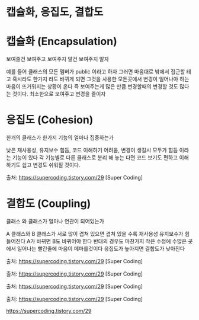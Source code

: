 


# 캡슐화, 응집도, 결합도


# 캡슐화 (Encapsulation)

보여줄건 보여주고 보여주지 말건 보여주지 말자

예를 들어 클래스의 모든 멤버가 public 이라고 하자 그러면 마음대로 밖에서 접근할 테고 혹시라도 한가지 라도 바뀌게 되면 그것을 사용한 모든곳에서 변경이 일어나야 하는 마음이 뜨거워지는 상황이 온다 즉 보여주는게 많은 만큼 변경할때의 변경할 것도 많다는 것이다.
최소한으로 보여주고 변경을 줄이자



# 응집도 (Cohesion)

한개의 클래스가 한가지 기능의 얼마나 집중하는가

낮은 재사용성, 유지보수 힘듬, 코드 이해하기 어려움, 변경이 생길시 모두가 힘듬
이라는 기능이 있다 각 기능별로 다른 클래스로 분리 해 놓는 다면 코드 보기도 편하고 이해하기도 쉽고 변경도 쉬워질 것이다.


출처: https://supercoding.tistory.com/29 [Super Coding]

# 결합도 (Coupling)

클래스 와 클래스가 얼마나 연관이 되어있는가

A 클래스와 B 클래스가 서로 많이 겹쳐 있으면 겹쳐 있을 수록 재사용성 유지보수가 힘들어진다 A가 바뀌면 B도 바뀌어야 한다 반대의 경우도 마찬가지 작은 수정에
수많은 곳에서 일어나는 빨간줄에 마음이 메마를것이다
응집도가 높아지면 결합도가 낮아진다


출처: https://supercoding.tistory.com/29 [Super Coding]

출처: https://supercoding.tistory.com/29 [Super Coding]


출처: https://supercoding.tistory.com/29 [Super Coding]

출처: https://supercoding.tistory.com/29 [Super Coding]


https://supercoding.tistory.com/29